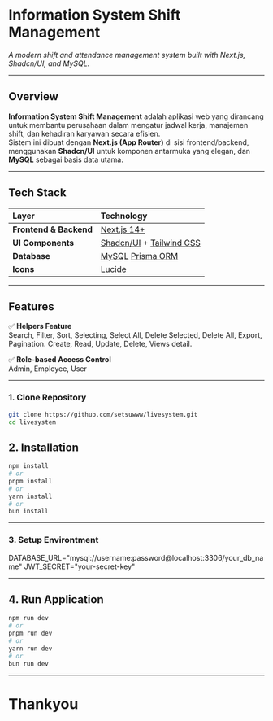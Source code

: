 # Information System Shift Management  
_A modern shift and attendance management system built with Next.js, Shadcn/UI, and MySQL._

---

## Overview

**Information System Shift Management** adalah aplikasi web yang dirancang untuk membantu perusahaan dalam mengatur jadwal kerja, manajemen shift, dan kehadiran karyawan secara efisien.  
Sistem ini dibuat dengan **Next.js (App Router)** di sisi frontend/backend, menggunakan **Shadcn/UI** untuk komponen antarmuka yang elegan, dan **MySQL** sebagai basis data utama.

---

## Tech Stack

| Layer | Technology |
|:------|:------------|
| **Frontend & Backend** | [Next.js 14+](https://nextjs.org/) |
| **UI Components** | [Shadcn/UI](https://ui.shadcn.com/) + [Tailwind CSS](https://tailwindcss.com/) |
| **Database** | [MySQL](https://www.mysql.com/) [Prisma ORM](https://www.prisma.io/) |
| **Icons** | [Lucide](https://lucide.dev/) |

---

## Features

✅ **Helpers Feature**  
Search, Filter, Sort, Selecting, Select All, Delete Selected, Delete All, Export, Pagination.
Create, Read, Update, Delete, Views detail.

✅ **Role-based Access Control**  
Admin, Employee, User

---

### 1. Clone Repository

```bash
git clone https://github.com/setsuwww/livesystem.git
cd livesystem
```

## 2. Installation

```bash
npm install
# or
pnpm install
# or
yarn install
# or 
bun install
```

---

### 3. Setup Environtment

DATABASE_URL="mysql://username:password@localhost:3306/your_db_name"
JWT_SECRET="your-secret-key"

---

## 4. Run Application

```bash
npm run dev
# or
pnpm run dev
# or
yarn run dev
# or 
bun run dev
```

---

# Thankyou
